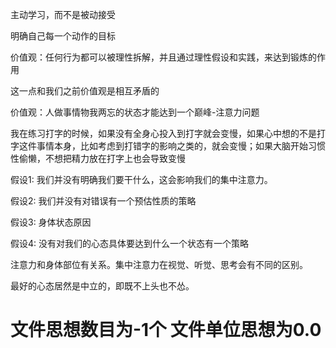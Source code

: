 主动学习，而不是被动接受

明确自己每一个动作的目标

价值观：任何行为都可以被理性拆解，并且通过理性假设和实践，来达到锻炼的作用

这一点和我们之前价值观是相互矛盾的

价值观：人做事情物我两忘的状态才能达到一个巅峰-注意力问题

我在练习打字的时候，如果没有全身心投入到打字就会变慢，如果心中想的不是打字这件事情本身，比如考虑到打错字的影响之类的，就会变慢；如果大脑开始习惯性偷懒，不想把精力放在打字上也会导致变慢

假设1: 我们并没有明确我们要干什么，这会影响我们的集中注意力。

假设2: 我们并没有对错误有一个预估性质的策略

假设3: 身体状态原因

假设4: 没有对我们的心态具体要达到什么一个状态有一个策略

注意力和身体部位有关系。集中注意力在视觉、听觉、思考会有不同的区别。

最好的心态居然是中立的，即既不上头也不怂。

# 文件思想数目为-1个 文件单位思想为0.0